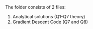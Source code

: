 The folder consists of 2 files:

1. Analytical solutions (Q1-Q7 theory)
2. Gradient Descent Code (Q7 and Q8)
